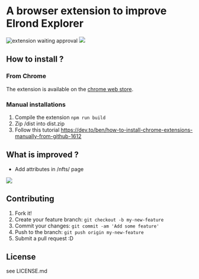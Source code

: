 # A browser extension to improve Elrond Explorer

![extension waiting approval](https://img.shields.io/badge/Extension-Approved-brightgreen)
![](https://img.shields.io/badge/The%20Best%20Extension%20Ever%3F-Yes-brightgreen)


## How to install ?

### From Chrome

The extension is available on the [chrome web store](https://chrome.google.com/webstore/detail/elrond-explorer-enhanced/bleekjhpbigkdhhmddepgkkaccgebcme?hl=fr).

### Manual installations

1. Compile the extension
```npm run build```
2. Zip /dist into dist.zip
3. Follow this tutorial
https://dev.to/ben/how-to-install-chrome-extensions-manually-from-github-1612

## What is improved ? 
- Add attributes in /nfts/ page

![](https://github.com/Theo-Farnole/elrond-explorer-enhanced/blob/main/images/explorer_001.png)

## Contributing
 
1. Fork it!
2. Create your feature branch: `git checkout -b my-new-feature`
3. Commit your changes: `git commit -am 'Add some feature'`
4. Push to the branch: `git push origin my-new-feature`
5. Submit a pull request :D
 
## License
 
see LICENSE.md
